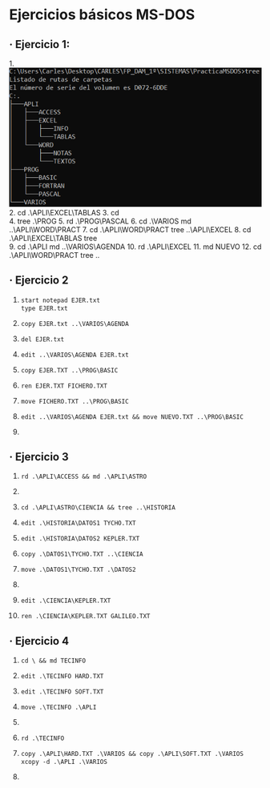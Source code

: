 # Ejercicios básicos MS-DOS
## · Ejercicio 1:
1.![alt text](https://github.com/carlosblancoj/Ejercicio2_Sistemas/blob/main/msdos_1.PNG)
2.     cd .\APLI\EXCEL\TABLAS
3.     cd \
4.     tree .\PROG
5.     rd .\PROG\PASCAL
6.     cd .\VARIOS
       md ..\APLI\WORD\PRACT
7.     cd .\APLI\WORD\PRACT
       tree ..\APLI\EXCEL
8.     cd .\APLI\EXCEL\TABLAS
       tree \
9.     cd .\APLI
       md ..\VARIOS\AGENDA
10.     rd .\APLI\EXCEL
11.     md NUEVO
12.     cd .\APLI\WORD\PRACT 
        tree ..
## · Ejercicio 2
1.     start notepad EJER.txt
       type EJER.txt
2.     copy EJER.txt ..\VARIOS\AGENDA
3.     del EJER.txt
4.     edit ..\VARIOS\AGENDA EJER.txt
5.     copy EJER.TXT ..\PROG\BASIC
6.     ren EJER.TXT FICHERO.TXT
7.     move FICHERO.TXT ..\PROG\BASIC
8.     edit ..\VARIOS\AGENDA EJER.txt && move NUEVO.TXT ..\PROG\BASIC
9.     
## · Ejercicio 3
1.     rd .\APLI\ACCESS && md .\APLI\ASTRO
2.     
3.     cd .\APLI\ASTRO\CIENCIA && tree ..\HISTORIA
4.     edit .\HISTORIA\DATOS1 TYCHO.TXT
5.     edit .\HISTORIA\DATOS2 KEPLER.TXT
6.     copy .\DATOS1\TYCHO.TXT ..\CIENCIA
7.     move .\DATOS1\TYCHO.TXT .\DATOS2
8. 
9.     edit .\CIENCIA\KEPLER.TXT
10.     ren .\CIENCIA\KEPLER.TXT GALILEO.TXT
## · Ejercicio 4
1.     cd \ && md TECINFO
2.     edit .\TECINFO HARD.TXT
3.     edit .\TECINFO SOFT.TXT
4.     move .\TECINFO .\APLI
5. 
6.     rd .\TECINFO
7.     copy .\APLI\HARD.TXT .\VARIOS && copy .\APLI\SOFT.TXT .\VARIOS
       xcopy -d .\APLI .\VARIOS
 8. 	   
